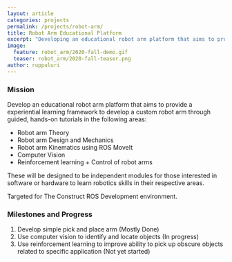 ```yaml
---
layout: article
categories: projects
permalink: /projects/robot-arm/
title: Robot Arm Educational Platform
excerpt: "Developing an educational robot arm platform that aims to provide a experiential learning framework through guided, hands-on tutorials"
image:
  feature: robot_arm/2020-fall-demo.gif
  teaser: robot_arm/2020-fall-teaser.png
author: ruppuluri
---
```

### Mission

Develop an educational robot arm platform that aims to provide a experiential
learning framework to develop a custom robot arm through guided, hands-on tutorials in the following areas:

- Robot arm Theory
- Robot arm Design and Mechanics
- Robot arm Kinematics using ROS MoveIt
- Computer Vision
- Reinforcement learning + Control of robot arms

These will be designed to be independent modules for those interested in software or hardware to learn robotics skills in their respective areas.

Targeted for The Construct ROS Development environment.

### Milestones and Progress

1. Develop simple pick and place arm (Mostly Done)
2. Use computer vision to identify and locate objects (In progress)
3. Use reinforcement learning to improve ability to pick up obscure objects related to specific application (Not yet started)
